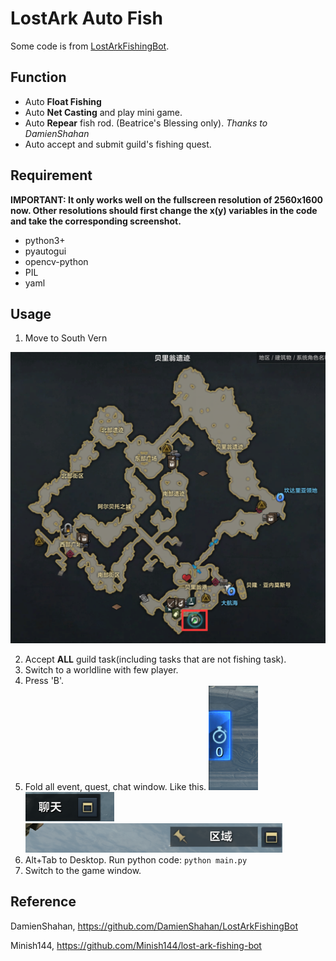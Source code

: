 # LostArk Auto Fish

Some code is from [LostArkFishingBot](https://github.com/DamienShahan/LostArkFishingBot).

## Function

- Auto **Float Fishing**
- Auto **Net Casting** and play mini game.
- Auto **Repear** fish rod. (Beatrice's Blessing only). *Thanks to DamienShahan*
- Auto accept and submit guild's fishing quest.

## Requirement

**IMPORTANT: It only works well on the fullscreen resolution of 2560x1600 now. Other resolutions should first change the x(y) variables in the code and take the corresponding screenshot.** 

- python3+
- pyautogui
- opencv-python
- PIL
- yaml

## Usage

1. Move to South Vern

![1700575372504](image/README/1700575372504.png)

2. Accept **ALL** guild task(including tasks that are not fishing task).
3. Switch to a worldline with few player.
4. Press 'B'.
5. Fold all event, quest, chat window. Like this.
   ![1700576026506](image/README/1700576026506.png)
   ![1700576038337](image/README/1700576038337.png)
   ![1700576046307](image/README/1700576046307.png)
6. Alt+Tab to Desktop. Run python code: `python main.py`
7. Switch to the game window.

## Reference

DamienShahan, https://github.com/DamienShahan/LostArkFishingBot

Minish144, https://github.com/Minish144/lost-ark-fishing-bot
